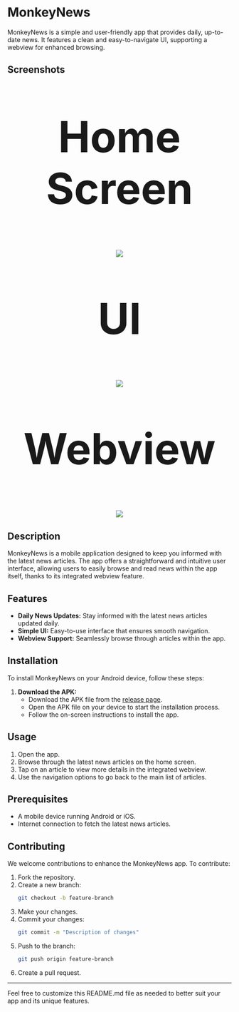 # MonkeyNews

MonkeyNews is a simple and user-friendly app that provides daily, up-to-date news. It features a clean and easy-to-navigate UI, supporting a webview for enhanced browsing.

## Screenshots

<div align="center">
    <p style="font-size:80px;"><b><big>Home Screen</big></b></p>
    <img src="https://github.com/piyushchauhan600/Monkey_News/assets/170570912/de1fcd3b-6b38-4e88-8afa-b0e0163e8056"  />
</div>

<div align="center">
    <p style="font-size:80px;"><b><big>UI</big></b></p>
    <img src="https://github.com/piyushchauhan600/Monkey_News/assets/170570912/fe0f8ca0-1ef2-4b44-9a35-eded796cd831" />
</div>

<div align="center">
    <p style="font-size:80px;"><b><big>Webview</big></b></p>
    <img src="https://github.com/piyushchauhan600/Monkey_News/assets/170570912/7e89b2f0-998d-454f-867a-031c4d1fa965"  />
</div>

## Description

MonkeyNews is a mobile application designed to keep you informed with the latest news articles. The app offers a straightforward and intuitive user interface, allowing users to easily browse and read news within the app itself, thanks to its integrated webview feature.

## Features

- **Daily News Updates:** Stay informed with the latest news articles updated daily.
- **Simple UI:** Easy-to-use interface that ensures smooth navigation.
- **Webview Support:** Seamlessly browse through articles within the app.

## Installation

To install MonkeyNews on your Android device, follow these steps:

1. **Download the APK:**
    - Download the APK file from the [release page](https://github.com/piyushchauhan600/Monkey_News/releases/tag/v1.0.0).
    - Open the APK file on your device to start the installation process.
    - Follow the on-screen instructions to install the app.

## Usage

1. Open the app.
2. Browse through the latest news articles on the home screen.
3. Tap on an article to view more details in the integrated webview.
4. Use the navigation options to go back to the main list of articles.

## Prerequisites

- A mobile device running Android or iOS.
- Internet connection to fetch the latest news articles.

## Contributing

We welcome contributions to enhance the MonkeyNews app. To contribute:

1. Fork the repository.
2. Create a new branch:
    ```bash
    git checkout -b feature-branch
    ```
3. Make your changes.
4. Commit your changes:
    ```bash
    git commit -m "Description of changes"
    ```
5. Push to the branch:
    ```bash
    git push origin feature-branch
    ```
6. Create a pull request.

---

Feel free to customize this README.md file as needed to better suit your app and its unique features.
